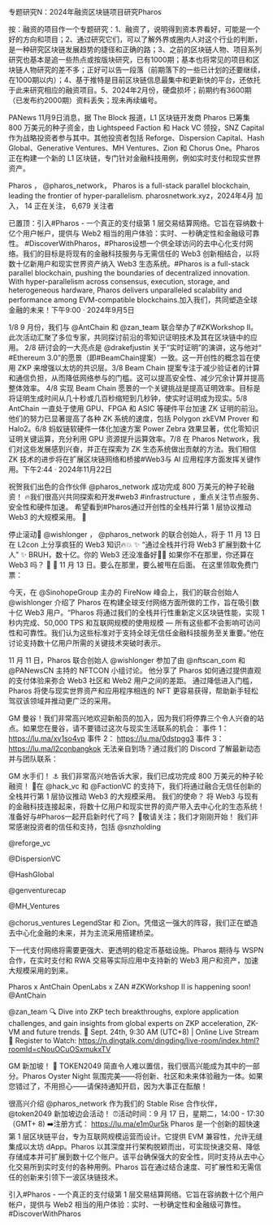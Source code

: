 专题研究N：2024年融资区块链项目研究Pharos

按：融资的项目作一个专题研究：1、融资了，说明得到资本界看好，可能是一个好的方向和项目；2、通过研究它们，可以了解外界或圈内人对这个行业的判断，是一种研究区块链发展趋势的捷径和正确的路；3、之前的区块链人物、项目系列研究也基本是追一些热点或按版块研究，已有1000期；基本也将常见的项目和区块链人物研究的差不多；正好可以告一段落（前期落下的一些已计划的还要继续，在1000期以内）；4、基于推特是目前区块链信息最集中和更新快的平台，还依托于此来研究相应的融资项目。5、2024年2月份，硬盘损坏；前期约有3600期（已发布约2000期）资料丢失；现未再续编号。


PANews 11月9日消息，据 The Block 报道，L1 区块链开发商 Pharos 已筹集 800 万美元的种子资金，由 Lightspeed Faction 和 Hack VC 领投，SNZ Capital 作为战略投资者参与其中。其他投资者包括 Reforge、Dispersion Capital、Hash Global、Generative Ventures、MH Ventures、Zion 和 Chorus One。Pharos 正在构建一个新的 L1 区块链，专门针对金融科技用例，例如实时支付和现实世界资产。

Pharos
，
@pharos_network，
Pharos is a full-stack parallel blockchain, leading the frontier of hyper-parallelism.
pharosnetwork.xyz，2024年4月 加入，
14 正在关注，
6,679 关注者


已置顶：引入#Pharos - 一个真正的支付级第 1 层交易结算网络。它旨在容纳数十亿个用户帐户，提供与 Web2 相当的用户体验：实时、一秒确定性和金融级可靠性。 #DiscoverWithPharos，#Pharos设想一个供全球访问的去中心化支付网络。我们的目标是将现有的金融科技服务与无需信任的 Web3 创新相结合，以将数十亿新用户和现实世界资产纳入 Web3 生态系统。#Pharos is a full-stack parallel blockchain, pushing the boundaries of decentralized innovation. With hyper-parallelism across consensus, execution, storage, and heterogeneous hardware, Pharos delivers unparalleled scalability and performance among EVM-compatible blockchains.加入我们，共同塑造全球金融的未来！下午9:00 · 2024年9月5日

1/8 9 月份，我们与
@AntChain
和
@zan_team
联合举办了#ZKWorkshop II。此次活动汇聚了多位专家，共同探讨前沿的零知识证明技术及其在区块链中的应用。 2/8 研讨会的一大亮点是
@drakefjustin
关于“实时证明”的演讲，这与他对“ #Ethereum 3.0”的愿景（即#BeamChain提案）一致。这一开创性的概念旨在使用 ZKP 来增强以太坊的共识层。3/8 Beam Chain 提案专注于减少验证者的计算和通信负担，从而降低网络参与的门槛。这可以提高安全性、减少冗余计算并提高整体效率。 4/8 实现 Beam Chain 愿景的一个关键挑战是提高证明效率。目标是将证明生成时间从几十秒或几百秒缩短到几秒钟，使实时证明成为现实。5/8 AntChain 一直处于使用 GPU、FPGA 和 ASIC 等硬件平台加速 ZK 证明的前沿。他们的努力已显著提高了各种 ZK 系统的速度，包括 Polygon zkEVM Prover 和 Halo2。6/8 蚂蚁链软硬件一体化加速方案 Power Zebra 效果显著，优化零知识证明关键运算，充分利用 GPU 资源提升运算效率。7/8 在 Pharos Network，我们对这些发展感到兴奋，并正在探索为 ZK 生态系统做出贡献的方法。我们相信 ZK 技术的进步将在扩展区块链网络和桥接#Web3与 AI 应用程序方面发挥关键作用。下午2:44 · 2024年11月22日

祝贺我们出色的合作伙伴
@pharos_network
成功完成 800 万美元的种子轮融资！
🔥我们很高兴共同探索和开发#web3 #infrastructure ，重点关注节点服务、安全性和硬件加速。
希望看到#Pharos通过开创性的全栈并行第 1 层协议推动 Web3 的大规模采用。 🌊

停止滚动🚨
@wishlonger
 ， 
@pharos_network
的联合创始人，将于 11 月 13 日在 L2con 上分享疯狂的 Web3 知识🔥💥
✨ “通过全栈并行将 Web3 扩展到数十亿人” ✨
BRUH，数十亿。你的 Web3 还没准备好🚀🤯
如果你不在那里，你还算在 Web3 吗？ 👀
📅 11 月 13 日。要么在那里，要么被甩在后面。
在这里领取免费门票：

今天，在
@SinohopeGroup
主办的 FireNow 峰会上，我们的联合创始人
@wishlonger
介绍了 Pharos 在构建全球支付网络方面所做的工作，旨在吸引数十亿 Web3 用户。“Pharos 将通过我们的全栈并行性重新定义区块链性能，实现 1 秒内完成、50,000 TPS 和互联网规模的使用规模 — 所有这些都不会影响可访问性和可靠性。我们认为这些标准对于支持全球无信任金融科技服务至关重要。”他在讨论支持数十亿用户所需的关键技术突破时表示。

11 月 11 日，Pharos 联合创始人
@wishlonger
参加了由
@nftscan_com
和
@PANewsCN
主持的 NFTCON 小组讨论。
他分享了 Pharos 如何通过提供直观的支付体验来弥合 Web3 社区和 Web2 用户之间的差距。
通过降低进入门槛，Pharos 将使与现实世界资产和应用程序相连的 NFT 更容易获得，帮助新手轻松驾驭该领域并推动更广泛的采用。

GM 曼谷！我们非常高兴地欢迎新船员的加入，因为我们将停靠三个令人兴奋的站点。如果您在曼谷，请不要错过这次与现实生活联系的机会：
事件 1： https://lu.ma/xv1so4vp
事件 2： https://lu.ma/0dstpgg3
事件 3： https://lu.ma/l2conbangkok
无法亲自到场？通过我们的 Discord 了解最新动态并与团队联系：

GM 水手们！ ⚓️
我们非常高兴地告诉大家，我们已成功完成 800 万美元的种子轮融资！ 🚀在
@hack_vc
和
@FactionVC
的支持下，我们将通过融合无信任创新的全栈并行第 1 层协议推动 Web3 的大规模采用。
我们的使命？ 将 Web3 与现有的金融科技连接起来，将数十亿用户和现实世界的资产带入去中心化的生态系统！
准备好与#Pharos一起开启新时代了吗？ 🌊敬请关注；我们才刚刚开始！
我们非常感谢投资者的信任和支持，包括
@snzholding
 
@reforge_vc
 
@DispersionVC
 
@HashGlobal
 
@genventurecap

@MH_Ventures
 
@chorus_ventures
 LegendStar 和 Zion。凭借这一强大的阵容，我们正在塑造去中心化金融的未来，并为主流采用搭建桥梁。

下一代支付网络将需要更强大、更透明的稳定币基础设施。Pharos 期待与 WSPN 合作，在实时支付和 RWA 交易等实际应用中支持新的 Web3 用户和资产，加速大规模采用的到来。

 Pharos x AntChain OpenLabs x ZAN #ZKWorkshop II is happening soon!  
@AntChain
 
@zan_team
🔍 Dive into ZKP tech breakthroughs, explore application challenges, and gain insights from global experts on ZKP acceleration, ZK-VM and future trends.
📅 Sept. 24th, 9:30 AM (UTC+8) | Online Live Stream
🔗 Register to Watch: https://n.dingtalk.com/dingding/live-room/index.html?roomId=cNouOCuOSxmukxTV

GM 新加坡！ 🌅 TOKEN2049 简直令人难以置信，我们很高兴能成为其中的一部分。Pharos Oyster Night 氛围完美——将创新、社区和未来体验融为一体。如果您错过了，不用担心——请保持通知开启，因为大事正在酝酿！

很高兴介绍
@pharos_network
作为我们的 Stable Rise 合作伙伴， 
@token2049
新加坡边会活动！
⏰活动时间：9 月 17 日，星期二，14:00 - 17:30（GMT+ 8)
➡️注册方式： https://lu.ma/e1m0ur5k
Pharos 是一个创新的超快速第 1 层区块链平台，专为互联网规模运营而设计。它提供 EVM 兼容性，允许无缝集成以太坊 dApp。Pharos 以其深度并行架构脱颖而出，可实现快速交易、降低存储成本并可扩展到数十亿个账户。该平台确保强大的安全性，同时支持从去中心化交易所到实时支付的各种用例。Pharos 旨在通过结合速度、可扩展性和无需信任的创新来引领下一波区块链技术。

引入#Pharos - 一个真正的支付级第 1 层交易结算网络。它旨在容纳数十亿个用户帐户，提供与 Web2 相当的用户体验：实时、一秒确定性和金融级可靠性。 #DiscoverWithPharos


